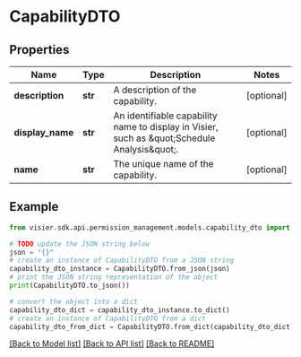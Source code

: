 # CapabilityDTO


## Properties

Name | Type | Description | Notes
------------ | ------------- | ------------- | -------------
**description** | **str** | A description of the capability. | [optional] 
**display_name** | **str** | An identifiable capability name to display in Visier, such as \&quot;Schedule Analysis\&quot;. | [optional] 
**name** | **str** | The unique name of the capability. | [optional] 

## Example

```python
from visier.sdk.api.permission_management.models.capability_dto import CapabilityDTO

# TODO update the JSON string below
json = "{}"
# create an instance of CapabilityDTO from a JSON string
capability_dto_instance = CapabilityDTO.from_json(json)
# print the JSON string representation of the object
print(CapabilityDTO.to_json())

# convert the object into a dict
capability_dto_dict = capability_dto_instance.to_dict()
# create an instance of CapabilityDTO from a dict
capability_dto_from_dict = CapabilityDTO.from_dict(capability_dto_dict)
```
[[Back to Model list]](../README.md#documentation-for-models) [[Back to API list]](../README.md#documentation-for-api-endpoints) [[Back to README]](../README.md)


